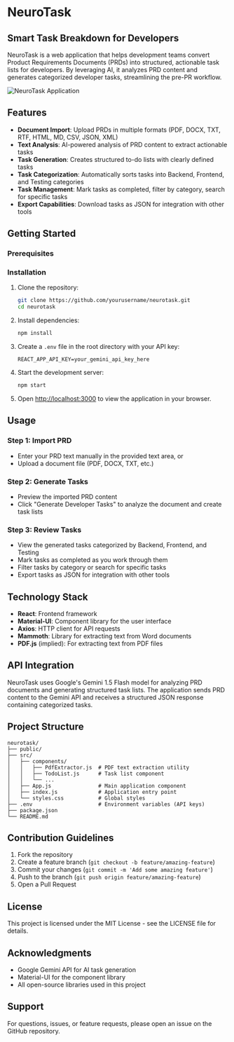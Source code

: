 # NeuroTask

## Smart Task Breakdown for Developers

NeuroTask is a web application that helps development teams convert Product Requirements Documents (PRDs) into structured, actionable task lists for developers. By leveraging AI, it analyzes PRD content and generates categorized developer tasks, streamlining the pre-PR workflow.

![NeuroTask Application](https://neuro-task.vercel.app/)

## Features

- **Document Import**: Upload PRDs in multiple formats (PDF, DOCX, TXT, RTF, HTML, MD, CSV, JSON, XML)
- **Text Analysis**: AI-powered analysis of PRD content to extract actionable tasks
- **Task Generation**: Creates structured to-do lists with clearly defined tasks
- **Task Categorization**: Automatically sorts tasks into Backend, Frontend, and Testing categories
- **Task Management**: Mark tasks as completed, filter by category, search for specific tasks
- **Export Capabilities**: Download tasks as JSON for integration with other tools

## Getting Started

### Prerequisites

### Installation

1. Clone the repository:
   ```bash
   git clone https://github.com/yourusername/neurotask.git
   cd neurotask
   ```

2. Install dependencies:
   ```bash
   npm install
   ```

3. Create a `.env` file in the root directory with your API key:
   ```
   REACT_APP_API_KEY=your_gemini_api_key_here
   ```

4. Start the development server:
   ```bash
   npm start
   ```

5. Open [http://localhost:3000](http://localhost:3000) to view the application in your browser.

## Usage

### Step 1: Import PRD
- Enter your PRD text manually in the provided text area, or
- Upload a document file (PDF, DOCX, TXT, etc.)

### Step 2: Generate Tasks
- Preview the imported PRD content
- Click "Generate Developer Tasks" to analyze the document and create task lists

### Step 3: Review Tasks
- View the generated tasks categorized by Backend, Frontend, and Testing
- Mark tasks as completed as you work through them
- Filter tasks by category or search for specific tasks
- Export tasks as JSON for integration with other tools

## Technology Stack

- **React**: Frontend framework
- **Material-UI**: Component library for the user interface
- **Axios**: HTTP client for API requests
- **Mammoth**: Library for extracting text from Word documents
- **PDF.js** (implied): For extracting text from PDF files

## API Integration

NeuroTask uses Google's Gemini 1.5 Flash model for analyzing PRD documents and generating structured task lists. The application sends PRD content to the Gemini API and receives a structured JSON response containing categorized tasks.

## Project Structure

```
neurotask/
├── public/
├── src/
│   ├── components/
│   │   ├── PdfExtractor.js  # PDF text extraction utility
│   │   ├── TodoList.js      # Task list component
│   │   └── ...
│   ├── App.js               # Main application component
│   ├── index.js             # Application entry point
│   └── styles.css           # Global styles
├── .env                     # Environment variables (API keys)
├── package.json
└── README.md
```

## Contribution Guidelines

1. Fork the repository
2. Create a feature branch (`git checkout -b feature/amazing-feature`)
3. Commit your changes (`git commit -m 'Add some amazing feature'`)
4. Push to the branch (`git push origin feature/amazing-feature`)
5. Open a Pull Request

## License

This project is licensed under the MIT License - see the LICENSE file for details.

## Acknowledgments

- Google Gemini API for AI task generation
- Material-UI for the component library
- All open-source libraries used in this project

## Support

For questions, issues, or feature requests, please open an issue on the GitHub repository.